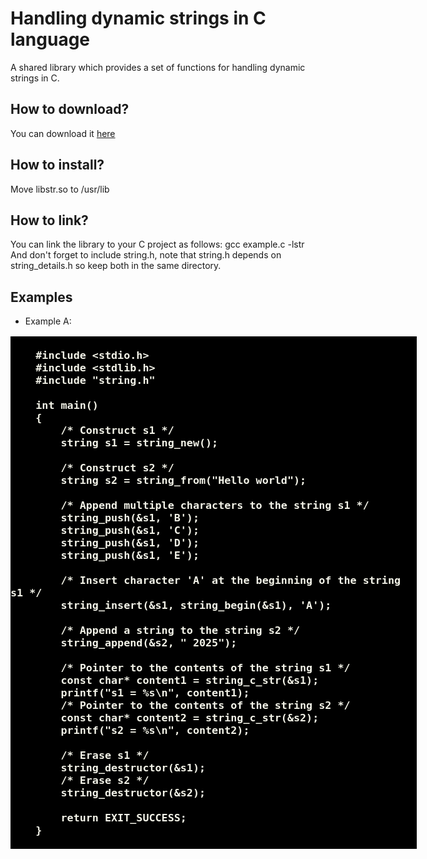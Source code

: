 # Handling dynamic strings in C language
A shared library which provides a set of functions for handling dynamic strings in C.
<h2>How to download?</h2>
You can download it <a href="https://github.com/user-attachments/files/19293697/libstr.zip">here</a>
<h2>How to install?</h2>
Move libstr.so to /usr/lib
<h2>How to link?</h2>
You can link the library to your C project as follows: gcc example.c -lstr <br>
And don't forget to include string.h, note that string.h depends on string_details.h so keep both in the same directory.
<br>
<h2> Examples </h2>

* Example A:
<pre style="color: rgb(243, 243, 232); background-color: #000; font-size: large; font-weight: bold; width: 650px;">
    <code class="language-c">
    #include &lt;stdio.h&gt;
    #include &lt;stdlib.h&gt;
    #include "string.h"
    
    int main()
    {
        /* Construct s1 */
        string s1 = string_new();
    
        /* Construct s2 */
        string s2 = string_from("Hello world");
    
        /* Append multiple characters to the string s1 */
        string_push(&s1, 'B');
        string_push(&s1, 'C');
        string_push(&s1, 'D');
        string_push(&s1, 'E');
    
        /* Insert character 'A' at the beginning of the string s1 */
        string_insert(&s1, string_begin(&s1), 'A');
    
        /* Append a string to the string s2 */
        string_append(&s2, " 2025");
    
        /* Pointer to the contents of the string s1 */
        const char* content1 = string_c_str(&s1);
        printf("s1 = %s\n", content1);
        /* Pointer to the contents of the string s2 */
        const char* content2 = string_c_str(&s2);
        printf("s2 = %s\n", content2);
    
        /* Erase s1 */
        string_destructor(&s1);
        /* Erase s2 */
        string_destructor(&s2);
                    
        return EXIT_SUCCESS;
    }
    </code>
</pre>
